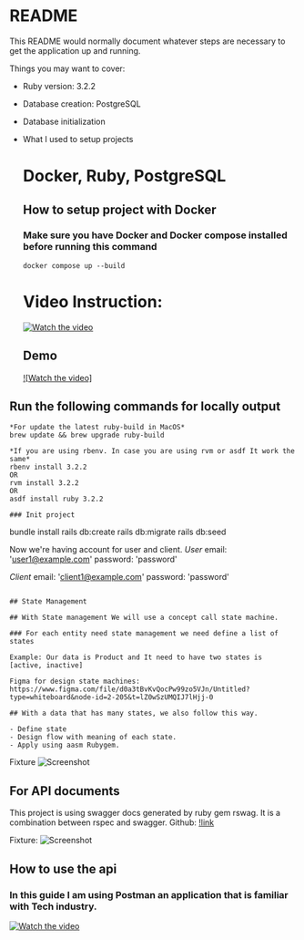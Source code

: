 # README

This README would normally document whatever steps are necessary to get the
application up and running.

Things you may want to cover:

- Ruby version: 3.2.2

- Database creation: PostgreSQL

- Database initialization

- What I used to setup projects

  # Docker, Ruby, PostgreSQL

  ## How to setup project with Docker

  ### Make sure you have Docker and Docker compose installed before running this command

  ```
  docker compose up --build
  ```

  # Video Instruction:

  [![Watch the video](https://i.imgur.com/Psoo3gf.png)](https://youtu.be/vt5fpE0bzSY)

  ## Demo

  [![Watch the video]](https://youtu.be/JmFyjYSFpzM)

## Run the following commands for locally output

```
*For update the latest ruby-build in MacOS*
brew update && brew upgrade ruby-build

*If you are using rbenv. In case you are using rvm or asdf It work the same*
rbenv install 3.2.2
OR
rvm install 3.2.2
OR
asdf install ruby 3.2.2

### Init project
```

bundle install
rails db:create
rails db:migrate
rails db:seed

Now we're having account for user and client.
_User_
email: 'user1@example.com'
password: 'password'

_Client_
email: 'client1@example.com'
password: 'password'

```

## State Management

## With State management We will use a concept call state machine.

### For each entity need state management we need define a list of states

Example: Our data is Product and It need to have two states is [active, inactive]

Figma for design state machines:
https://www.figma.com/file/d0a3tBvKvQocPw99zo5VJn/Untitled?type=whiteboard&node-id=2-205&t=lZ0wSzUMQIJ7lHjj-0

## With a data that has many states, we also follow this way.

- Define state
- Design flow with meaning of each state.
- Apply using aasm Rubygem.

```

Fixture
![Screenshot](https://github.com/HungBNDev/simple-reservation/blob/api/auth_and_crud_for_data/project_images/product_state_machine.png)

## For API documents

This project is using swagger docs generated by ruby gem rswag. It is a combination between rspec and swagger.
Github: [!link](https://github.com/rswag/rswag)

Fixture: ![Screenshot](https://github.com/HungBNDev/simple-reservation/blob/api/auth_and_crud_for_data/project_images/api_doc.png)

## How to use the api

### In this guide I am using Postman an application that is familiar with Tech industry.

[![Watch the video](https://github.com/HungBNDev/simple-reservation/blob/api/auth_and_crud_for_data/project_images/api_with_postman.png)](https://youtu.be/F0GI4HzdQj0)
